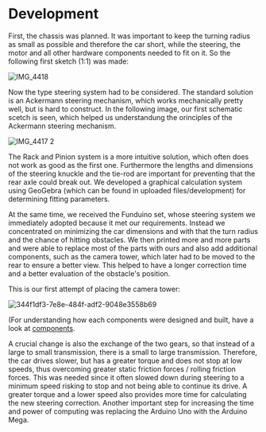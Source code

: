 # Development

First, the chassis was planned. It was important to keep the turning radius as small as possible and therefore the car short, while the steering, the motor and all other hardware components needed to fit on it. So the following first sketch (1:1) was made:

![IMG_4418](https://github.com/SchroedingersBit/PfortGT-WRO/assets/109133963/cb79191b-18a5-4ba2-bb8b-e11140a80d6f)

Now the type steering system had to be considered. The standard solution is an Ackermann steering mechanism, which works mechanically pretty well, but is hard to construct. In the following image, our first schematic scetch is seen, which helped us understandung the orinciples of the Ackermann steering mechanism.

![IMG_4417 2](https://github.com/SchroedingersBit/PfortGTPanama/assets/109133963/4c843613-0503-4ce6-8eee-730dce2d11db)

The Rack and Pinion system is a more intuitive solution, which often does not work as good as the first one. Furthermore the lengths and dimensions of the steering knuckle and the tie-rod are important for preventing that the rear axle could break out. We developed a graphical calculation system using GeoGebra (which can be found in uploaded files/development) for determining fitting parameters. 

At the same time, we received the Funduino set, whose steering system we immediately adopted because it met our requirements. Instead we concentrated on minimizing the car dimensions and with that the turn radius and the chance of hitting obstacles.
We then printed more and more parts and were able to replace most of the parts with ours and also add additional components, such as the camera tower, which later had to be moved to the rear to ensure a better view. This helped to have a longer correction time and a better evaluation of the obstacle's position. 

This is our first attempt of placing the camera tower:


![344f1df3-7e8e-484f-adf2-9048e3558b69](https://github.com/SchroedingersBit/PfortGTPanama/assets/109133963/41e67681-4d87-406a-a938-9dbbe58d593d)



(For understanding how each components were designed and built, have a look at [components](https://github.com/SchroedingersBit/PfortGTPanama/tree/main/vehicle/components).

A crucial change is also the exchange of the two gears, so that instead of a large to small transmission, there is a small to large transmission. Therefore, the car drives slower, but has a greater torque and does not stop at low speeds, thus overcoming greater static friction forces / rolling friction forces. This was needed since it often slowed down during steering to a minimum speed risking to stop and not being able to continue its drive. A greater torque and a lower speed also provides more time for calculating the new steering correction.
Another important step for increasing the time and power of computing was replacing the Arduino Uno with the Arduino Mega.

 
